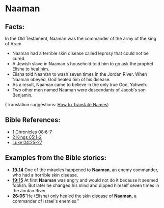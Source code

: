 # Naaman #

## Facts: ##

In the Old Testament, Naaman was the commander of the army of the king of Aram. 

* Naaman had a terrible skin disease called leprosy that could not be cured.
* A Jewish slave in Naaman's household told him to go ask the prophet Elisha to heal him.
* Elisha told Naaman to wash seven times in the Jordan River. When Naaman obeyed, God healed him of his disease.
* As a result, Naaman came to believe in the only true God, Yahweh.
* Two other men named Naaman were descendants of Jacob's son Benjamin.

(Translation suggestions: [How to Translate Names](en/ta-vol1/translate/man/translate-names))



## Bible References: ##

* [1 Chronicles 08:6-7](en/tn/1ch/help/08/06)
* [2 Kings 05:1-2](en/tn/2ki/help/05/01)
* [Luke 04:25-27](en/tn/luk/help/04/25)

## Examples from the Bible stories: ##

* __[19:14](en/tn/obs/help/19/14)__ One of the miracles happened to __Naaman__, an enemy commander, who had a horrible skin disease.
* __[19:15](en/tn/obs/help/19/15)__ At first __Naaman__  was angry and would not do it because it seemed foolish. But later he changed his mind and dipped himself seven times in the Jordan River.
* __[26:06](en/tn/obs/help/26/06)__"He (Elisha) only healed the skin disease of __Naaman__, a commander of Israel's enemies."